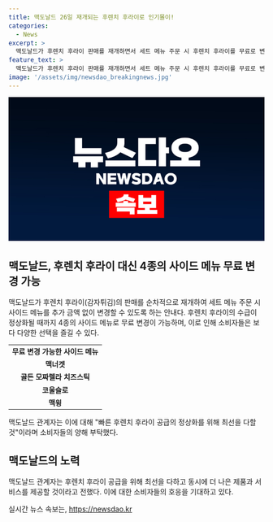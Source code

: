 ```yaml
---
title: 맥도날드 26일 재개되는 후렌치 후라이로 인기몰이!
categories:
  - News
excerpt: >
  맥도날드가 후렌치 후라이 판매를 재개하면서 세트 메뉴 주문 시 후렌치 후라이를 무료로 변경 가능하다고 발표했다. 고객들은 맥너겟, 골든 모짜렐라 치즈스틱, 코울슬로, 맥윙 중 4종의 사이드 메뉴로 변경할 수 있으며, 추가 비용 없이 선택할 수 있다. 후렌치 후라이의 수급이 정상화될 때까지 적용되는 혜택으로, 맥도날드는 고객들에게 보답하기 위해 최선을 다하겠다고 전했다.
feature_text: >
  맥도날드가 후렌치 후라이 판매를 재개하면서 세트 메뉴 주문 시 후렌치 후라이를 무료로 변경 가능하다고 발표했다. 고객들은 맥너겟, 골든 모짜렐라 치즈스틱, 코울슬로, 맥윙 중 4종의 사이드 메뉴로 변경할 수 있으며, 추가 비용 없이 선택할 수 있다. 후렌치 후라이의 수급이 정상화될 때까지 적용되는 혜택으로, 맥도날드는 고객들에게 보답하기 위해 최선을 다하겠다고 전했다.
image: '/assets/img/newsdao_breakingnews.jpg'
---
```


<p><img src="/assets/img/newsdao_breakingnews.jpg" alt="koreaapp 속보" /></p>

<h2 data-ke-size="size26">맥도날드, 후렌치 후라이 대신 4종의 사이드 메뉴 무료 변경 가능</h2>

<p data-ke-size="size16">맥도날드가 후렌치 후라이(감자튀김)의 판매를 순차적으로 재개하여 세트 메뉴 주문 시 사이드 메뉴를 추가 금액 없이 변경할 수 있도록 하는 안내다. 후렌치 후라이의 수급이 정상화될 때까지 4종의 사이드 메뉴로 무료 변경이 가능하며, 이로 인해 소비자들은 보다 다양한 선택을 즐길 수 있다.</p>

<table>
  <tr>
    <td style="text-align: center; height: 17px;"><b>무료 변경 가능한 사이드 메뉴</b></td>
  </tr>
  <tr>
    <td style="text-align: center; height: 17px;"><b>맥너겟</b></td>
  </tr>
  <tr>
    <td style="text-align: center; height: 17px;"><b>골든 모짜렐라 치즈스틱</b></td>
  </tr>
  <tr>
   <td style="text-align: center; height: 17px;"><b>코울슬로</b></td>
  </tr>
  <tr>
   <td style="text-align: center; height: 17px;"><b>맥윙</b></td>
  </tr>
</table>

<p data-ke-size="size16">맥도날드 관계자는 이에 대해 "빠른 후렌치 후라이 공급의 정상화를 위해 최선을 다할 것"이라며 소비자들의 양해 부탁했다.</p>

<h2 data-ke-size="size26">맥도날드의 노력</h2>

<p data-ke-size="size16">맥도날드 관계자는 후렌치 후라이 공급을 위해 최선을 다하고 동시에 더 나은 제품과 서비스를 제공할 것이라고 전했다. 이에 대한 소비자들의 호응을 기대하고 있다.</p>
실시간 뉴스 속보는, <a href="https://newsdao.kr" rel="dofollow">https://newsdao.kr</a>


